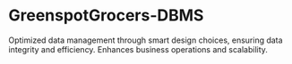 # GreenspotGrocers-DBMS
Optimized data management through smart design choices, ensuring data integrity and efficiency. Enhances business operations and scalability.
